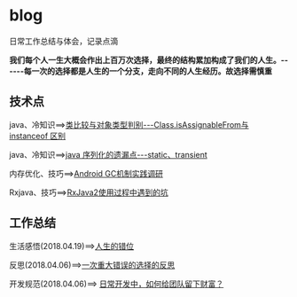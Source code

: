 # blog
日常工作总结与体会，记录点滴

**我们每个人一生大概会作出上百万次选择，最终的结构累加构成了我们的人生。------每一次的选择都是人生的一个分支，走向不同的人生经历。故选择需慎重**




## 技术点

java、冷知识==>[类比较与对象类型判别---Class.isAssignableFrom与 instanceof 区别](https://github.com/qqiabc521/blog/issues/7)

java、冷知识==>[java 序列化的遗漏点---static、transient](https://github.com/qqiabc521/blog/issues/5)

内存优化、技巧==>[Android GC机制实践调研](https://github.com/qqiabc521/blog/issues/4)

Rxjava、技巧==>[RxJava2使用过程中遇到的坑](https://github.com/qqiabc521/blog/issues/3)





## 工作总结

生活感悟(2018.04.19)==>[人生的错位](https://github.com/qqiabc521/blog/issues/6)

反思(2018.04.06)==>[一次重大错误的选择的反思](https://github.com/qqiabc521/blog/issues/2)

开发规范(2018.04.06)==> [日常开发中，如何给团队留下财富？](https://github.com/qqiabc521/blog/issues/1)


